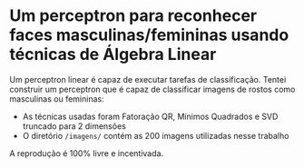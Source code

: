 # Um perceptron para reconhecer faces masculinas/femininas usando técnicas de Álgebra Linear 

Um perceptron linear é capaz de executar tarefas de classificação. Tentei construir um perceptron que é capaz de classificar imagens de rostos como masculinas ou femininas:

* As técnicas usadas foram Fatoração QR, Mínimos Quadrados e SVD truncado para 2 dimensões
* O diretório `/imagens/` contém as 200 imagens utilizadas nesse trabalho

A reprodução é 100% livre e incentivada.